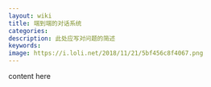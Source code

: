 ```yaml
---
layout: wiki
title: 端到端的对话系统
categories: 
description: 此处应写对问题的简述
keywords: 
image: https://i.loli.net/2018/11/21/5bf456c8f4067.png
---
```


content here